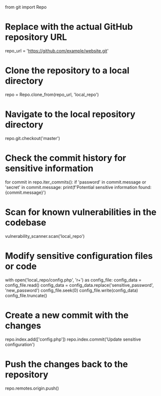 from git import Repo

# Replace with the actual GitHub repository URL
repo_url = 'https://github.com/example/website.git'

# Clone the repository to a local directory
repo = Repo.clone_from(repo_url, 'local_repo')

# Navigate to the local repository directory
repo.git.checkout('master')

# Check the commit history for sensitive information
for commit in repo.iter_commits():
    if 'password' in commit.message or 'secret' in commit.message:
        print(f'Potential sensitive information found: {commit.message}')

# Scan for known vulnerabilities in the codebase
vulnerability_scanner.scan('local_repo')

# Modify sensitive configuration files or code
with open('local_repo/config.php', 'r+') as config_file:
    config_data = config_file.read()
    config_data = config_data.replace('sensitive_password', 'new_password')
    config_file.seek(0)
    config_file.write(config_data)
    config_file.truncate()

# Create a new commit with the changes
repo.index.add(['config.php'])
repo.index.commit('Update sensitive configuration')

# Push the changes back to the repository
repo.remotes.origin.push()
